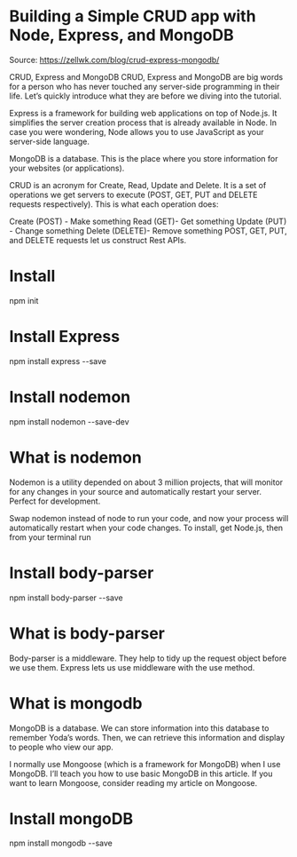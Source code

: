 
# Building a Simple CRUD app with Node, Express, and MongoDB

Source: <https://zellwk.com/blog/crud-express-mongodb/>

CRUD, Express and MongoDB
CRUD, Express and MongoDB are big words for a person who has never touched any server-side programming in their life. Let’s quickly introduce what they are before we diving into the tutorial.

Express is a framework for building web applications on top of Node.js. It simplifies the server creation process that is already available in Node. In case you were wondering, Node allows you to use JavaScript as your server-side language.

MongoDB is a database. This is the place where you store information for your websites (or applications).

CRUD is an acronym for Create, Read, Update and Delete. It is a set of operations we get servers to execute (POST, GET, PUT and DELETE requests respectively). This is what each operation does:

Create (POST) - Make something
Read (GET)- Get something
Update (PUT) - Change something
Delete (DELETE)- Remove something
POST, GET, PUT, and DELETE requests let us construct Rest APIs.

# Install 

npm init

# Install Express

npm install express --save

# Install nodemon

npm install nodemon --save-dev

# What is nodemon

Nodemon is a utility depended on about 3 million projects, that will monitor for any changes in your source and automatically restart your server. Perfect for development.

Swap nodemon instead of node to run your code, and now your process will automatically restart when your code changes. To install, get Node.js, then from your terminal run

# Install body-parser

npm install body-parser --save

# What is body-parser

Body-parser is a middleware. They help to tidy up the request object before we use them. Express lets us use middleware with the use method.

# What is mongodb

MongoDB is a database. We can store information into this database to remember Yoda’s words. Then, we can retrieve this information and display to people who view our app.

I normally use Mongoose (which is a framework for MongoDB) when I use MongoDB. I’ll teach you how to use basic MongoDB in this article. If you want to learn Mongoose, consider reading my article on Mongoose.

# Install mongoDB

npm install mongodb --save
